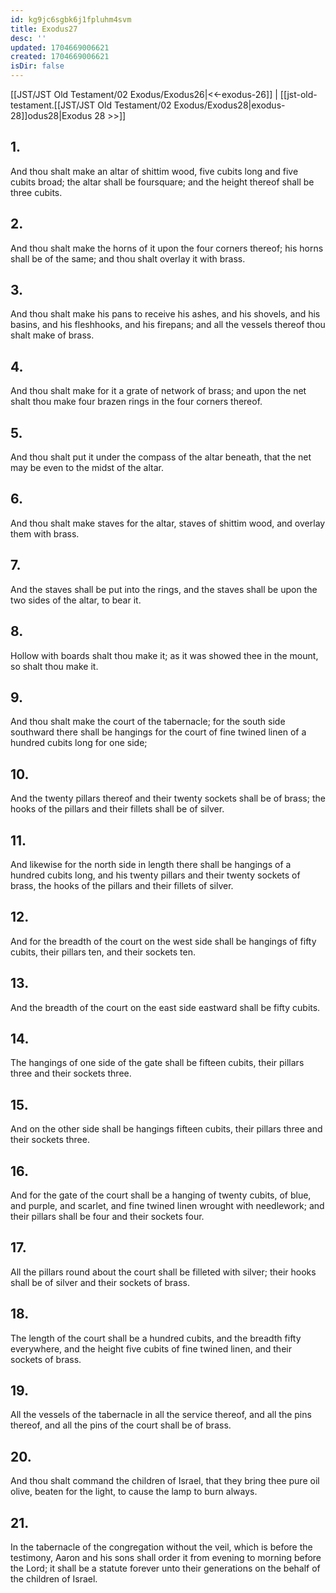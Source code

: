 ```yaml
---
id: kg9jc6sgbk6j1fpluhm4svm
title: Exodus27
desc: ''
updated: 1704669006621
created: 1704669006621
isDir: false
---
```

[[JST/JST Old Testament/02 Exodus/Exodus26|<<-exodus-26]] | [[jst-old-testament.[[JST/JST Old Testament/02 Exodus/Exodus28|exodus-28]]odus28|Exodus 28 >>]]
## 1.
And thou shalt make an altar of shittim wood, five cubits long and five cubits broad; the altar shall be foursquare; and the height thereof shall be three cubits.
## 2.
And thou shalt make the horns of it upon the four corners thereof; his horns shall be of the same; and thou shalt overlay it with brass.
## 3.
And thou shalt make his pans to receive his ashes, and his shovels, and his basins, and his fleshhooks, and his firepans; and all the vessels thereof thou shalt make of brass.
## 4.
And thou shalt make for it a grate of network of brass; and upon the net shalt thou make four brazen rings in the four corners thereof.
## 5.
And thou shalt put it under the compass of the altar beneath, that the net may be even to the midst of the altar.
## 6.
And thou shalt make staves for the altar, staves of shittim wood, and overlay them with brass.
## 7.
And the staves shall be put into the rings, and the staves shall be upon the two sides of the altar, to bear it.
## 8.
Hollow with boards shalt thou make it; as it was showed thee in the mount, so shalt thou make it.
## 9.
And thou shalt make the court of the tabernacle; for the south side southward there shall be hangings for the court of fine twined linen of a hundred cubits long for one side;
## 10.
And the twenty pillars thereof and their twenty sockets shall be of brass; the hooks of the pillars and their fillets shall be of silver.
## 11.
And likewise for the north side in length there shall be hangings of a hundred cubits long, and his twenty pillars and their twenty sockets of brass, the hooks of the pillars and their fillets of silver.
## 12.
And for the breadth of the court on the west side shall be hangings of fifty cubits, their pillars ten, and their sockets ten.
## 13.
And the breadth of the court on the east side eastward shall be fifty cubits.
## 14.
The hangings of one side of the gate shall be fifteen cubits, their pillars three and their sockets three.
## 15.
And on the other side shall be hangings fifteen cubits, their pillars three and their sockets three.
## 16.
And for the gate of the court shall be a hanging of twenty cubits, of blue, and purple, and scarlet, and fine twined linen wrought with needlework; and their pillars shall be four and their sockets four.
## 17.
All the pillars round about the court shall be filleted with silver; their hooks shall be of silver and their sockets of brass.
## 18.
The length of the court shall be a hundred cubits, and the breadth fifty everywhere, and the height five cubits of fine twined linen, and their sockets of brass.
## 19.
All the vessels of the tabernacle in all the service thereof, and all the pins thereof, and all the pins of the court shall be of brass.
## 20.
And thou shalt command the children of Israel, that they bring thee pure oil olive, beaten for the light, to cause the lamp to burn always.
## 21.
In the tabernacle of the congregation without the veil, which is before the testimony, Aaron and his sons shall order it from evening to morning before the Lord; it shall be a statute forever unto their generations on the behalf of the children of Israel.


